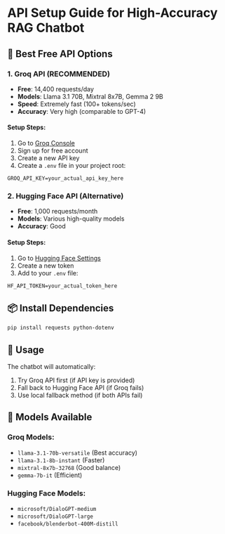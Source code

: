 # API Setup Guide for High-Accuracy RAG Chatbot

## 🚀 Best Free API Options

### 1. Groq API (RECOMMENDED)
- **Free**: 14,400 requests/day
- **Models**: Llama 3.1 70B, Mixtral 8x7B, Gemma 2 9B
- **Speed**: Extremely fast (100+ tokens/sec)
- **Accuracy**: Very high (comparable to GPT-4)

#### Setup Steps:
1. Go to [Groq Console](https://console.groq.com/keys)
2. Sign up for free account
3. Create a new API key
4. Create a `.env` file in your project root:
```
GROQ_API_KEY=your_actual_api_key_here
```

### 2. Hugging Face API (Alternative)
- **Free**: 1,000 requests/month
- **Models**: Various high-quality models
- **Accuracy**: Good

#### Setup Steps:
1. Go to [Hugging Face Settings](https://huggingface.co/settings/tokens)
2. Create a new token
3. Add to your `.env` file:
```
HF_API_TOKEN=your_actual_token_here
```

## 📦 Install Dependencies

```bash
pip install requests python-dotenv
```

## 🎯 Usage

The chatbot will automatically:
1. Try Groq API first (if API key is provided)
2. Fall back to Hugging Face API (if Groq fails)
3. Use local fallback method (if both APIs fail)

## 🔧 Models Available

### Groq Models:
- `llama-3.1-70b-versatile` (Best accuracy)
- `llama-3.1-8b-instant` (Faster)
- `mixtral-8x7b-32768` (Good balance)
- `gemma-7b-it` (Efficient)

### Hugging Face Models:
- `microsoft/DialoGPT-medium`
- `microsoft/DialoGPT-large`
- `facebook/blenderbot-400M-distill`
